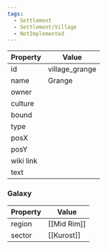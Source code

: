 ```yaml
---
tags:
  - Settlement
  - Settlement/Village
  - NotImplemented
---
```


| Property  | Value          |
| --------- | -------------- |
| id        | village_grange |
| name      | Grange         |
| owner     |                |
| culture   |                |
| bound     |                |
| type      |                |
| posX      |                |
| posY      |                |
| wiki link |                |
| text      |                |

### Galaxy
| Property | Value       |
| -------- | ----------- |
| region   | [[Mid Rim]] |
| sector   | [[Kurost]]  |
